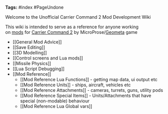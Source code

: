 
**Tags:** #index #PageUndone 

Welcome to the Unofficial Carrier Command 2 Mod Development Wiki

This wiki is intended to serve as a reference for anyone working on [mods](https://steamcommunity.com/app/1489630/workshop/) for [Carrier Command 2](https://store.steampowered.com/app/1489630/Carrier_Command_2/) by MicroProse/[Geometa](https://store.steampowered.com/developer/Geometa?snr=1_5_9__2000) game

- [[General Mod Advice]]
- [[Save Editing]]
- [[3D Modelling]]
- [[Control screens and Lua mods]]
- [[Missile Physics]]
- [[Lua Script Debugging]]
- [[Mod Reference]]
	- [[Mod Reference Lua Functions]] - getting map data, ui output etc
	- [[Mod Reference Units]] - ships, aircraft, vehicles etc
	- [[Mod Reference Attachments]] - cameras, turrets, guns, utility pods
	- [[Mod Reference Special Items]] - Units/Attachments that have special (non-modable) behaviour
	- [[Mod Reference Lua Global vars]]